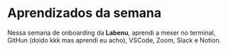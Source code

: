 # Aprendizados da semana

Nessa semana de onboarding da **Labenu**, aprendi a mexer no terminal, GitHun (doido kkk mas aprendi eu acho), VSCode, Zoom, Slack e Notion.
